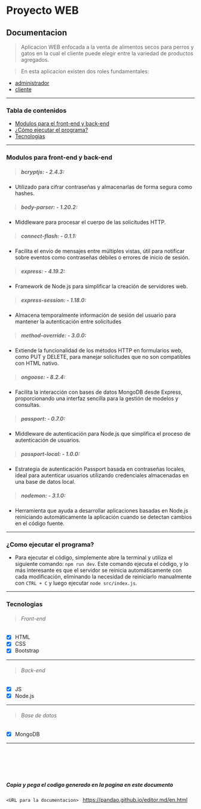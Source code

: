 # Proyecto WEB
## Documentacion

> Aplicacion WEB enfocada a la venta de alimentos secos para perros y gatos en la cual el cliente puede elegir entre la variedad de productos agregados.

> En esta aplicacion existen dos roles fundamentales:
+ [administrador](#administrador)
+ [cliente](#cliente)

---

### Tabla de contenidos
+ [Modulos para el front-end y back-end](#modulos-para-front-end-y-back-end)
+ [¿Cómo ejecutar el programa?](#como-ejecutar-el-programa)
+ [Tecnologias](#tecnologias)

---

### Modulos para front-end y back-end
<a name="modulos-para-front-end-y-back-end"></a>
> ##### bcryptjs: - 2.4.3:
- Utilizado para cifrar contraseñas y almacenarlas de forma segura como hashes.

> ##### body-parser: - 1.20.2:
- Middleware para procesar el cuerpo de las solicitudes HTTP.

> ##### connect-flash: - 0.1.1:
- Facilita el envío de mensajes entre múltiples vistas, útil para notificar sobre eventos como contraseñas débiles o errores de inicio de sesión.

> ##### express: - 4.19.2:
- Framework de Node.js para simplificar la creación de servidores web.

> ##### express-session: - 1.18.0:
- Almacena temporalmente información de sesión del usuario para mantener la autenticación entre solicitudes

> ##### method-override: - 3.0.0:
- Extiende la funcionalidad de los métodos HTTP en formularios web, como PUT y DELETE, para manejar solicitudes que no son compatibles con HTML nativo.

> ##### ongoose: - 8.2.4:
- Facilita la interacción con bases de datos MongoDB desde Express, proporcionando una interfaz sencilla para la gestión de modelos y consultas.

> ##### passport: - 0.7.0:
- Middleware de autenticación para Node.js que simplifica el proceso de autenticación de usuarios.

> ##### passport-local: - 1.0.0:
- Estrategia de autenticación Passport basada en contraseñas locales, ideal para autenticar usuarios utilizando credenciales almacenadas en una base de datos local.

> ##### nodemon: - 3.1.0:
- Herramienta que ayuda a desarrollar aplicaciones basadas en Node.js reiniciando automáticamente la aplicación cuando se detectan cambios en el código fuente.

---

### ¿Como ejecutar el programa?
<a name="como-ejecutar-el-programa"></a>
- Para ejecutar el código, simplemente abre la terminal y utiliza el siguiente comando: `npm run dev`. Este comando ejecuta el código, y lo más interesante es que el servidor se reinicia automáticamente con cada modificación, eliminando la necesidad de reiniciarlo manualmente con `CTRL + C` y luego ejecutar `node src/index.js`.

---

### Tecnologias
<a name="tecnologias"></a>
> ###### Front-end
- [x] HTML
- [x] CSS
- [x] Bootstrap
____
> ###### Back-end
- [x] JS
- [x] Node.js
____
> ###### Base de datos
- [x] MongoDB

---


<br><br><br><br>
##### Copia y pega el codigo generado en la pagina en este documento
`<URL para la documentacion> ` https://pandao.github.io/editor.md/en.html
